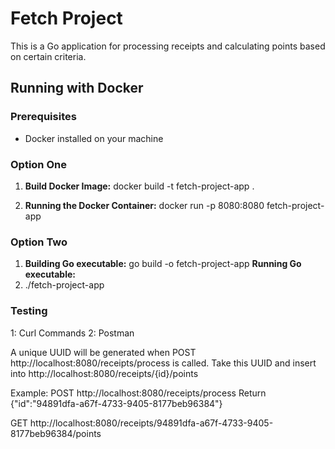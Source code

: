# Fetch Project

This is a Go application for processing receipts and calculating points based on certain criteria.

## Running with Docker

### Prerequisites
- Docker installed on your machine

### Option One
1. **Build Docker Image:**
docker build -t fetch-project-app .

2. **Running the Docker Container:**
docker run -p 8080:8080 fetch-project-app



### Option Two
1. **Building Go executable:**
   go build -o fetch-project-app
   **Running Go executable:**
2. ./fetch-project-app

### Testing
1: Curl Commands
2: Postman

A unique UUID will be generated when POST http://localhost:8080/receipts/process is called.
Take this UUID and insert into http://localhost:8080/receipts/{id}/points

Example:
POST http://localhost:8080/receipts/process
Return
{"id":"94891dfa-a67f-4733-9405-8177beb96384"}

GET http://localhost:8080/receipts/94891dfa-a67f-4733-9405-8177beb96384/points
